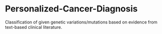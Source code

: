 # Personalized-Cancer-Diagnosis
Classification of given genetic variations/mutations based on evidence from text-based clinical literature.

